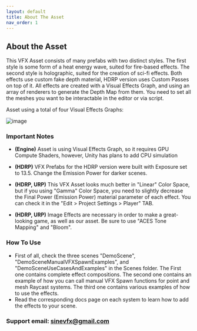 ```yaml
---
layout: default
title: About The Asset
nav_order: 1
---
```


## About the Asset

This VFX Asset consists of many prefabs with two distinct styles. The first style is some form of a heat energy wave, suited for fire-based effects. The second style is holographic, suited for the creation of sci-fi effects. Both effects use custom fake depth material, HDRP version uses Custom Passes on top of it. All effects are created with a Visual Effects Graph, and using an array of renderers to generate the Depth Map from them. You need to set all the meshes you want to be interactable in the editor or via script.

Asset using a total of four Visual Effects Graphs:

![image](https://github.com/SineVFX/CreativeLightsDoc/assets/37494885/441b5868-05c1-418b-b15b-ec95be6a49d5)

### Important Notes

* **(Engine)** Asset is using Visual Effects Graph, so it requires GPU Compute Shaders, however, Unity has plans to add CPU simulation

* **(HDRP)** VFX Prefabs for the HDRP version were built with Exposure set to 13.5. Change the Emission Power for darker scenes.

* **(HDRP, URP)** This VFX Asset looks much better in "Linear" Color Space, but if you using "Gamma" Color Space, you need to slightly decrease the Final Power (Emission Power) material parameter of each effect. You can check it in the "Edit > Project Settings > Player" TAB.
* **(HDRP, URP)** Image Effects are necessary in order to make a great-looking game, as well as our asset. Be sure to use "ACES Tone Mapping" and "Bloom".



### How To Use

* First of all, check the three scenes "DemoScene", "DemoSceneManualVFXSpawnExamples", and "DemoSceneUseCasesAndExamples" in the Scenes folder. The First one contains complete effect compositions. The second one contains an example of how you can call manual VFX Spawn functions for point and mesh Raycast systems. The third one contains various examples of how to use the effects.
* Read the corresponding docs page on each system to learn how to add the effects to your scene.



### Support email: sinevfx@gmail.com
